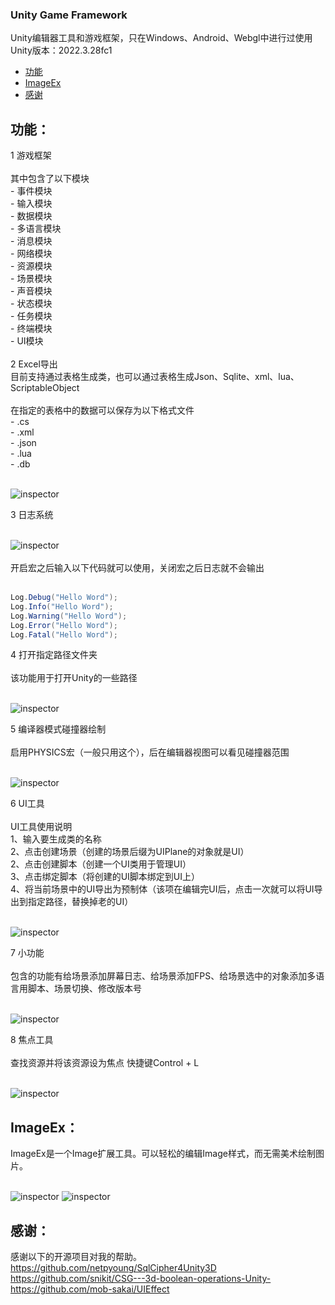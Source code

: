 ### Unity Game Framework
Unity编辑器工具和游戏框架，只在Windows、Android、Webgl中进行过使用<br>
Unity版本：2022.3.28fc1<br>

- [功能](#Function)
- [ImageEx](#ImageEx)
- [感谢](#感谢)

## 功能：<a name="Function"></a>

<summary>1 游戏框架</summary>
<br>
其中包含了以下模块<br>
- 事件模块<br>
- 输入模块<br>
- 数据模块<br>
- 多语言模块<br>
- 消息模块<br>
- 网络模块<br>
- 资源模块<br>
- 场景模块<br>
- 声音模块<br>
- 状态模块<br>
- 任务模块<br>
- 终端模块<br>
- UI模块<br>
<br>

<summary>2 Excel导出</summary>
目前支持通过表格生成类，也可以通过表格生成Json、Sqlite、xml、lua、ScriptableObject<br>
<br>
在指定的表格中的数据可以保存为以下格式文件<br>
- .cs<br>
- .xml<br>
- .json<br>
- .lua<br>
- .db<br>
<br>

![inspector](https://github.com/JackeAstray/EditorTools/blob/main/Screenshot/%E5%B1%8F%E5%B9%95%E6%88%AA%E5%9B%BE%202023-09-11%20130523.png)

<summary>3 日志系统</summary>
<br>
  
![inspector](https://github.com/JackeAstray/EditorTools/blob/main/Screenshot/%E5%B1%8F%E5%B9%95%E6%88%AA%E5%9B%BE%202023-09-11%20130502.png)<br>
<br>
开启宏之后输入以下代码就可以使用，关闭宏之后日志就不会输出<br>
<br>
```csharp
Log.Debug("Hello Word");
Log.Info("Hello Word");
Log.Warning("Hello Word");
Log.Error("Hello Word");
Log.Fatal("Hello Word");
```
<summary>4 打开指定路径文件夹</summary>
<br>
该功能用于打开Unity的一些路径<br>
<br>
  
![inspector](https://github.com/JackeAstray/EditorTools/blob/main/Screenshot/%E5%B1%8F%E5%B9%95%E6%88%AA%E5%9B%BE%202023-09-11%20130517.png)

<summary>5 编译器模式碰撞器绘制</summary>
<br>
启用PHYSICS宏（一般只用这个），后在编辑器视图可以看见碰撞器范围<br>
<br>

![inspector](https://github.com/JackeAstray/EditorTools/blob/main/Screenshot/%E5%B1%8F%E5%B9%95%E6%88%AA%E5%9B%BE%202023-09-11%20130511.png)

<summary>6 UI工具</summary>
<br>
UI工具使用说明<br>
1、输入要生成类的名称<br>
2、点击创建场景（创建的场景后缀为UIPlane的对象就是UI）<br>
2、点击创建脚本（创建一个UI类用于管理UI）<br>
3、点击绑定脚本（将创建的UI脚本绑定到UI上）<br>
4、将当前场景中的UI导出为预制体（该项在编辑完UI后，点击一次就可以将UI导出到指定路径，替换掉老的UI）<br>
<br>

![inspector](https://github.com/JackeAstray/EditorTools/blob/main/Screenshot/%E5%B1%8F%E5%B9%95%E6%88%AA%E5%9B%BE%202023-09-11%20130414.png)

<summary>7 小功能</summary>
<br>
包含的功能有给场景添加屏幕日志、给场景添加FPS、给场景选中的对象添加多语言用脚本、场景切换、修改版本号<br>
<br>

![inspector](https://github.com/JackeAstray/EditorTools/blob/main/Screenshot/%E5%B1%8F%E5%B9%95%E6%88%AA%E5%9B%BE%202023-09-11%20130336.png)

<summary>8 焦点工具</summary>
<br>
查找资源并将该资源设为焦点 快捷键Control + L<br>
<br>

![inspector](https://github.com/JackeAstray/EditorTools/blob/main/Screenshot/%E5%B1%8F%E5%B9%95%E6%88%AA%E5%9B%BE%202023-09-11%20130454.png)

## ImageEx：<a name="ImageEx"></a>
ImageEx是一个Image扩展工具。可以轻松的编辑Image样式，而无需美术绘制图片。<br>
<br>

![inspector](https://github.com/JackeAstray/LLAFramework/blob/main/Screenshot/ImageEx/ImageEx-Inspector.png)
![inspector](https://github.com/JackeAstray/LLAFramework/blob/main/Screenshot/ImageEx/ImageEx-Example.png)


## 感谢：<a name="感谢"></a>
感谢以下的开源项目对我的帮助。<br>
https://github.com/netpyoung/SqlCipher4Unity3D<br>
https://github.com/snikit/CSG---3d-boolean-operations-Unity-<br>
https://github.com/mob-sakai/UIEffect<br>